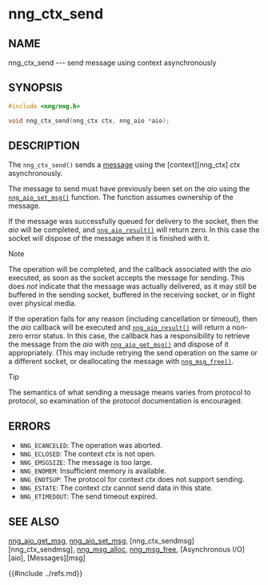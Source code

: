 # nng_ctx_send

## NAME

nng_ctx_send --- send message using context asynchronously

## SYNOPSIS

```c
#include <nng/nng.h>

void nng_ctx_send(nng_ctx ctx, nng_aio *aio);
```

## DESCRIPTION

The `nng_ctx_send()` sends a [message](../msg/index.md) using the
[context][nng_ctx] _ctx_ asynchronously.

The message to send must have previously been set on the _aio_
using the [`nng_aio_set_msg()`](../aio/nng_aio_set_msg.md) function.
The function assumes ownership of the message.

If the message was successfully queued for delivery to the socket,
then the _aio_ will be completed, and [`nng_aio_result()`](../aio/nng_aio_result.md)
will return zero.
In this case the socket will dispose of the message when it is finished with it.

> [!NOTE]
> The operation will be completed, and the callback associated
> with the _aio_ executed, as soon as the socket accepts the message
> for sending.
> This does _not_ indicate that the message was actually delivered, as it
> may still be buffered in the sending socket, buffered in the receiving
> socket, or in flight over physical media.

If the operation fails for any reason (including cancellation or timeout),
then the _aio_ callback will be executed and
[`nng_aio_result()`](../aio/nng_aio_result.md) will return a non-zero error status.
In this case, the callback has a responsibility to retrieve the message from
the _aio_ with [`nng_aio_get_msg()`](../aio/nng_aio_get_msg.md) and dispose of
it appropriately.
(This may include retrying the send operation on the same or a different
socket, or deallocating the message with [`nng_msg_free()`](../msg/nng_msg_free.md).

> [!TIP]
> The semantics of what sending a message means varies from protocol to
> protocol, so examination of the protocol documentation is encouraged.

## ERRORS

- `NNG_ECANCELED`: The operation was aborted.
- `NNG_ECLOSED`: The context _ctx_ is not open.
- `NNG_EMSGSIZE`: The message is too large.
- `NNG_ENOMEM`: Insufficient memory is available.
- `NNG_ENOTSUP`: The protocol for context _ctx_ does not support sending.
- `NNG_ESTATE`: The context _ctx_ cannot send data in this state.
- `NNG_ETIMEDOUT`: The send timeout expired.

## SEE ALSO

[nng_aio_get_msg](../aio/nng_aio_get_msg.md),
[nng_aio_set_msg](../aio/nng_aio_set_msg.md),
[nng_ctx_sendmsg][nng_ctx_sendmsg],
[nng_msg_alloc](../msg/nng_msg_alloc.md),
[nng_msg_free](../msg/nng_msg_free.md),
[Asynchronous I/O][aio],
[Messages][msg]

{{#include ../refs.md}}
